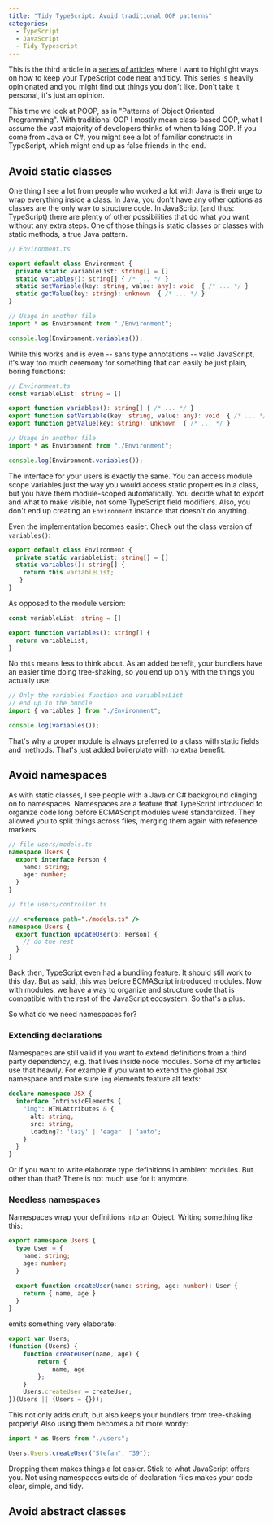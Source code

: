 ```yaml
---
title: "Tidy TypeScript: Avoid traditional OOP patterns"
categories:
  - TypeScript
  - JavaScript
  - Tidy Typescript
---
```


This is the third article in a [series of articles](/archive/tidy-typescript/) where I want to highlight ways on how to keep your TypeScript code neat and tidy. This series is heavily opinionated and you might find out things you don't like. Don't take it personal, it's just an opinion.

This time we look at POOP, as in "Patterns of Object Oriented Programming". With traditional OOP I mostly mean class-based OOP, what I assume the vast majority of developers thinks of when talking OOP. If you come from Java or C#, you might see a lot of familiar constructs in TypeScript, which might end up as false friends in the end.

## Avoid static classes

One thing I see a lot from people who worked a lot with Java is their urge to wrap everything inside a class. In Java, you don't have any other options as classes are the only way to structure code. In JavaScript (and thus: TypeScript) there are plenty of other possibilities that do what you want without any extra steps. One of those things is static classes or classes with static methods, a true Java pattern.

```typescript
// Environment.ts

export default class Environment {
  private static variableList: string[] = []
  static variables(): string[] { /* ... */ }
  static setVariable(key: string, value: any): void  { /* ... */ }
  static getValue(key: string): unknown  { /* ... */ }
}

// Usage in another file
import * as Environment from "./Environment";

console.log(Environment.variables());
```

While this works and is even -- sans type annotations -- valid JavaScript, it's way too much ceremony for something that can easily be just plain, boring functions:

```typescript
// Environment.ts
const variableList: string = []

export function variables(): string[] { /* ... */ }
export function setVariable(key: string, value: any): void  { /* ... */ }
export function getValue(key: string): unknown  { /* ... */ }

// Usage in another file
import * as Environment from "./Environment";

console.log(Environment.variables());
```

The interface for your users is exactly the same. You can access module scope variables just the way you would access static properties in a class, but you have them module-scoped automatically. You decide what to export and what to make visible, not some TypeScript field modifiers. Also, you don't end up creating an `Environment` instance that doesn't do anything.

Even the implementation becomes easier. Check out the class version of `variables()`:

```typescript
export default class Environment {
  private static variableList: string[] = []
  static variables(): string[] { 
    return this.variableList;
   }
}
```

As opposed to the module version:

```typescript
const variableList: string = []

export function variables(): string[] {
  return variableList;
}
```

No `this` means less to think about. As an added benefit, your bundlers have an easier time doing tree-shaking, so you end up only with the things you actually use:

```typescript
// Only the variables function and variablesList 
// end up in the bundle
import { variables } from "./Environment";

console.log(variables());
```

That's why a proper module is always preferred to a class with static fields and methods. That's just added boilerplate with no extra benefit.

## Avoid namespaces

As with static classes, I see people with a Java or C# background clinging on to namespaces. Namespaces are a feature that TypeScript introduced to organize code long before ECMAScript modules were standardized. They allowed you to split things across files, merging them again with reference markers.

```typescript
// file users/models.ts
namespace Users {
  export interface Person {
    name: string;
    age: number;
  }
}

// file users/controller.ts

/// <reference path="./models.ts" />
namespace Users {
  export function updateUser(p: Person) {
    // do the rest
  }
}
```

Back then, TypeScript even had a bundling feature. It should still work to this day. But as said, this was before ECMAScript introduced modules. Now with modules, we have a way to organize and structure code that is compatible with the rest of the JavaScript ecosystem. So that's a plus. 

So what do we need namespaces for?

### Extending declarations

Namespaces are still valid if you want to extend definitions from a third party dependency, e.g. that lives inside node modules. Some of my articles use that heavily. For example if you want to extend the global `JSX` namespace and make sure `img` elements feature alt texts:

```typescript
declare namespace JSX {
  interface IntrinsicElements {
    "img": HTMLAttributes & {
      alt: string,
      src: string,
      loading?: 'lazy' | 'eager' | 'auto';
    }
  }
}
```

Or if you want to write elaborate type definitions in ambient modules. But other than that? There is not much use for it anymore. 

### Needless namespaces

Namespaces wrap your definitions into an Object. Writing something like this:

```typescript
export namespace Users {
  type User = {
    name: string;
    age: number;
  }

  export function createUser(name: string, age: number): User {
    return { name, age }
  }
}
```

emits something very elaborate:

```typescript
export var Users;
(function (Users) {
    function createUser(name, age) {
        return {
            name, age
        };
    }
    Users.createUser = createUser;
})(Users || (Users = {}));
```

This not only adds cruft, but also keeps your bundlers from tree-shaking properly! Also using them becomes a bit more wordy:

```typescript
import * as Users from "./users";

Users.Users.createUser("Stefan", "39");
```

Dropping them makes things a lot easier. Stick to what JavaScript offers you. Not using namespaces outside of declaration files makes your code clear, simple, and tidy.

## Avoid abstract classes

